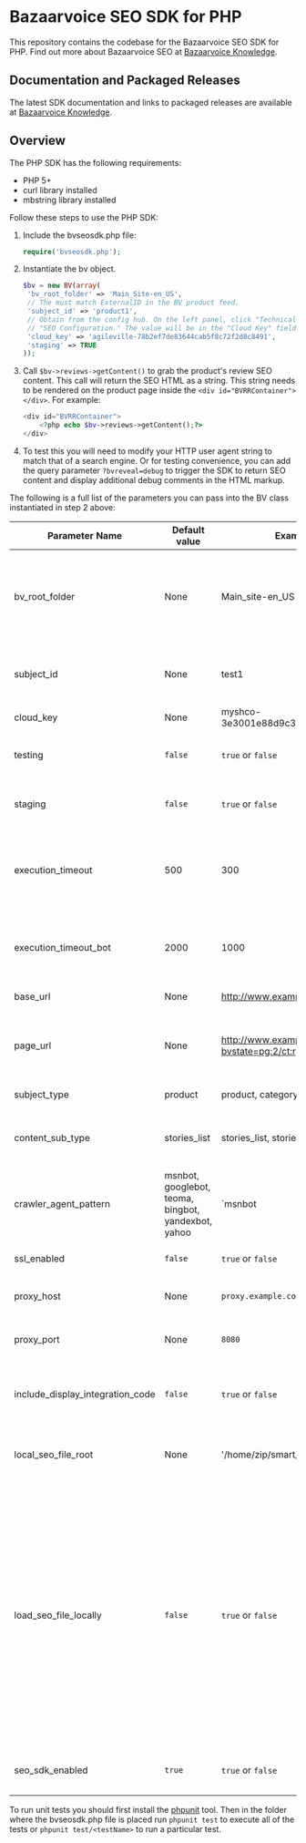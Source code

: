 # Bazaarvoice SEO SDK for PHP

This repository contains the codebase for the Bazaarvoice SEO SDK for PHP. Find
out more about Bazaarvoice SEO at [Bazaarvoice Knowledge][1].

## Documentation and Packaged Releases

The latest SDK documentation and links to packaged releases are available at
[Bazaarvoice Knowledge][1].

## Overview

The PHP SDK has the following requirements:

* PHP 5+
* curl library installed
* mbstring library installed

Follow these steps to use the PHP SDK:

1. Include the bvseosdk.php file:

    ```php
    require('bvseosdk.php');
    ```

2. Instantiate the bv object.

    ```php
    $bv = new BV(array(
     'bv_root_folder' => 'Main_Site-en_US',
     // The must match ExternalID in the BV product feed.
     'subject_id' => 'product1',
     // Obtain from the config hub. On the left panel, click "Technical Setup" >
     // "SEO Configuration." The value will be in the "Cloud Key" field.
     'cloud_key' => 'agileville-78b2ef7de83644cab5f8c72f2d8c8491',
     'staging' => TRUE
    ));
    ```

3. Call `$bv->reviews->getContent()` to grab the product's review SEO content.
This call will return the SEO HTML as a string. This string needs to be rendered
on the product page inside the `<div id="BVRRContainer"></div>`. For example:

    ```php
    <div id="BVRRContainer">
        <?php echo $bv->reviews->getContent();?>
    </div>
    ```

4. To test this you will need to modify your HTTP user agent string to match
that of a search engine. Or for testing convenience, you can add the query
parameter `?bvreveal=debug` to trigger the SDK to return SEO content and display
additional debug comments in the HTML markup.

The following is a full list of the parameters you can pass into the BV class
instantiated in step 2 above:

Parameter Name | Default value | Example Values | Required? | Notes
-------------- | ------------- | -------------- | --------- | -----
bv_root_folder |  None | Main_site-en_US | Yes | For PRR customers the root folder is the display code. For Conversations customers unique root folders are created for each deployment zone and locale. |
subject_id |  None | test1 | Yes | The subject ID needs to match the product ID in the product data feed used to power your display of UGC.|
cloud_key |  None | myshco-3e3001e88d9c32d19a17cafacb81bec7 | Yes | Will be provided by the Bazaarvoice team.  |
testing |  `false` | `true` or `false` | No | If set `true` the SDK will pull SEO content from the QA location rather than production. |
staging |  `false` | `true` or `false` | No | If set `true` the SDK will pull SEO content from staging rather than production. |
execution_timeout | 500 | 300 | No | Integer in ms. Period of time before the BVSEO injection times out for user agents that do not match the criteria set in `crawler_agent_pattern`. |
execution_timeout_bot | 2000 | 1000 | No | Integer in ms. Period of time before the BVSEO injection times out for user agents that match the criteria set in `crawler_agent_pattern`. |
base_url | None |  http://www.example.com/pdp/test1 | Yes | The base URL for the current page. |
page_url | None | http://www.example.com/pdp/test1?bvstate=pg:2/ct:r | No | Provide the URL if using query parameters or fragments in your URLs that Google should not index. |
subject_type | product | product, category, entry, detail | No | Provide the subject type here if needed. |
content_sub_type | stories_list | stories_list, stories_grid | No | If `content_type` is set to `stories` then pass either `stories_list` or `stories_grid` as the content subtype. |
crawler_agent_pattern | msnbot, googlebot, teoma, bingbot, yandexbot, yahoo | `msnbot|google` | Any regex valid expression | Provide a regular expression to check the user agent header value. This is used to determine whether or not the current request is made by a search engine crawler. |
ssl_enabled | `false` | `true` or `false` | No | Set `true` to retrieve SEO content over HTTPS. |
proxy_host | None | `proxy.example.com` | No | If using a proxy to access SEO content, set the host here. |
proxy_port | None | `8080` | No | If using a proxy to access SEO content, set the port number here. |
include_display_integration_code | `false` | `true` or `false` | No | Set `true` to include the Javascript that powers the display. The `bvapi.js` file must be included separately. |
local_seo_file_root |  None | '/home/zip/smart_seo/' | No | If using a local file configuration, provide the absolute path to the unzipped directory of Smart SEO content. |
load_seo_file_locally |  `false` | `true` or `false` | No | Set `true` to load content from the local directory specified in `local_seo_file_root`. Local file configurations are not recommended, but may be required to overcome system limitations. A local file system can be be fragile since Bazaarvoice is not responsible for the daily retrieval, unpacking, and distribution of SEO files. To enable local files, both `load_seo_file_locally` and `local_seo_file_root` must be set.  |
seo_sdk_enabled | `true` | `true` or `false` | No | Set `false` to disable the SDK operation and return empty strings in place of content. |

To run unit tests you should first install the [phpunit][2] tool. Then in the
folder where the bvseosdk.php file is placed run `phpunit test` to execute all
of the tests or `phpunit test/<testName>` to run a particular test.

[1]: http://knowledge.bazaarvoice.com/bvseo/
[2]: https://phpunit.de/getting-started.html
